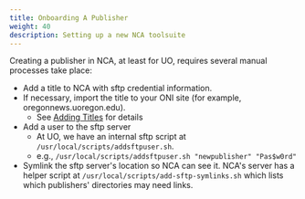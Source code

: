 ```yaml
---
title: Onboarding A Publisher
weight: 40
description: Setting up a new NCA toolsuite
---
```


Creating a publisher in NCA, at least for UO, requires several manual processes
take place:

- Add a title to NCA with sftp credential information.
- If necessary, import the title to your ONI site (for example,
  oregonnews.uoregon.edu).
  - See [Adding Titles](/workflow/adding-titles) for details
- Add a user to the sftp server
  - At UO, we have an internal sftp script at `/usr/local/scripts/addsftpuser.sh`.
  - e.g., `/usr/local/scripts/addsftpuser.sh "newpublisher" "Pas$w0rd"`
- Symlink the sftp server's location so NCA can see it.  NCA's server has a
  helper script at `/usr/local/scripts/add-sftp-symlinks.sh` which lists which
  publishers' directories may need links.
